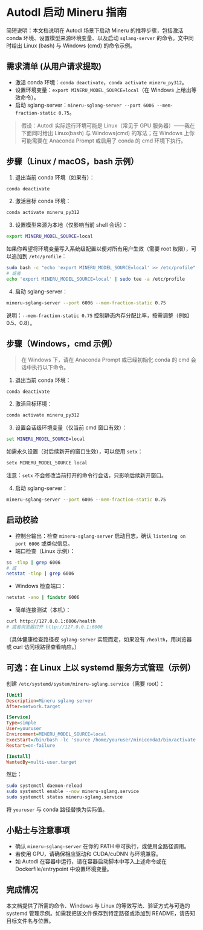 # Autodl 启动 Mineru 指南

简短说明：本文档说明在 Autodl 场景下启动 Mineru 的推荐步骤，包括激活 conda 环境、设置模型来源环境变量、以及启动 `sglang-server` 的命令。文中同时给出 Linux (bash) 与 Windows (cmd) 的命令示例。

## 需求清单 (从用户请求提取)
- 激活 conda 环境：`conda deactivate`，`conda activate mineru_py312`。
- 设置环境变量：`export MINERU_MODEL_SOURCE=local`（在 Windows 上给出等效命令）。
- 启动 sglang-server：`mineru-sglang-server --port 6006 --mem-fraction-static 0.75`。

> 假设：Autodl 实际运行环境可能是 Linux（常见于 GPU 服务器）——我在下面同时给出 Linux(bash) 与 Windows(cmd) 的写法；在 Windows 上你可能需要在 Anaconda Prompt 或启用了 conda 的 cmd 环境下执行。

## 步骤（Linux / macOS，bash 示例）
1. 退出当前 conda 环境（如果有）：

```bash
conda deactivate
```

2. 激活目标 conda 环境：

```bash
conda activate mineru_py312
```

3. 设置模型来源为本地（仅影响当前 shell 会话）：

```bash
export MINERU_MODEL_SOURCE=local
```

如果你希望将环境变量写入系统级配置以便对所有用户生效（需要 root 权限），可以追加到 `/etc/profile`：

```bash
sudo bash -c "echo 'export MINERU_MODEL_SOURCE=local' >> /etc/profile"
# 或者
echo 'export MINERU_MODEL_SOURCE=local' | sudo tee -a /etc/profile
```

4. 启动 sglang-server：

```bash
mineru-sglang-server --port 6006 --mem-fraction-static 0.75
```

说明：`--mem-fraction-static 0.75` 控制静态内存分配比率，按需调整（例如 0.5、0.8）。

## 步骤（Windows，cmd 示例）
> 在 Windows 下，请在 Anaconda Prompt 或已经初始化 conda 的 cmd 会话中执行以下命令。

1. 退出当前 conda 环境：

```bat
conda deactivate
```

2. 激活目标环境：

```bat
conda activate mineru_py312
```

3. 设置会话级环境变量（仅当前 cmd 窗口有效）：

```bat
set MINERU_MODEL_SOURCE=local
```

如需永久设置（对后续新开的窗口生效），可以使用 `setx`：

```bat
setx MINERU_MODEL_SOURCE local
```

注意：`setx` 不会修改当前打开的命令行会话，只影响后续新开窗口。

4. 启动 sglang-server：

```bat
mineru-sglang-server --port 6006 --mem-fraction-static 0.75
```

## 启动校验
- 控制台输出：检查 `mineru-sglang-server` 启动日志，确认 `listening on port 6006` 或类似信息。
- 端口检查（Linux 示例）：

```bash
ss -tlnp | grep 6006
# 或
netstat -tlnp | grep 6006
```

- Windows 检查端口：

```bat
netstat -ano | findstr 6006
```

- 简单连接测试（本机）：

```bash
curl http://127.0.0.1:6006/health
# 或者浏览器打开 http://127.0.0.1:6006
```

（具体健康检查路径视 `sglang-server` 实现而定，如果没有 `/health`，用浏览器或 curl 访问根路径查看响应。）

## 可选：在 Linux 上以 systemd 服务方式管理（示例）
创建 `/etc/systemd/system/mineru-sglang.service`（需要 root）：

```ini
[Unit]
Description=Mineru sglang server
After=network.target

[Service]
Type=simple
User=youruser
Environment=MINERU_MODEL_SOURCE=local
ExecStart=/bin/bash -lc 'source /home/youruser/miniconda3/bin/activate mineru_py312 && mineru-sglang-server --port 6006 --mem-fraction-static 0.75'
Restart=on-failure

[Install]
WantedBy=multi-user.target
```

然后：

```bash
sudo systemctl daemon-reload
sudo systemctl enable --now mineru-sglang.service
sudo systemctl status mineru-sglang.service
```

将 `youruser` 与 conda 路径替换为实际值。

## 小贴士与注意事项
- 确认 `mineru-sglang-server` 在你的 PATH 中可执行，或使用全路径调用。
- 若使用 GPU，请确保相应驱动和 CUDA/cuDNN 与环境兼容。
- 如 Autodl 在容器中运行，请在容器启动脚本中写入上述命令或在 Dockerfile/entrypoint 中设置环境变量。

## 完成情况
本文档提供了所需的命令、Windows 与 Linux 的等效写法、验证方式与可选的 systemd 管理示例。如需我把该文件保存到特定路径或添加到 README，请告知目标文件名与位置。
